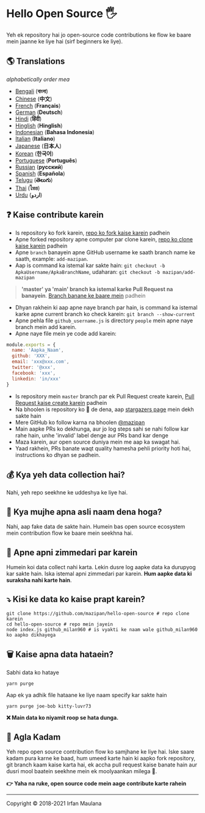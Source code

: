 # Hello Open Source 🖐️

Yeh ek repository hai jo open-source code contributions ke flow ke baare mein jaanne ke liye hai (sirf beginners ke liye).

## 🌎 Translations

_alphabetically order mea_

- [Bengali](./translations/README-BN.md) (**বাংলা**)
- [Chinese](./translations/README-CHI.md) (**中文**)
- [French](./translations/README-FR.md) (**Français**)
- [German](./translations/README-DE.md) (**Deutsch**)
- [Hindi](./translations/README-HI.md) (**हिंदी**)
- [Hinglish](./translations/README-HINGLISH.md) (**Hinglish**)
- [Indonesian](./translations/README-ID.md) (**Bahasa Indonesia**)
- [Italian](./translations/README-it.md) (**Italiano**)
- [Japanese](./translations/README-JP.md) (**日本人**)
- [Korean](./translations/README-KR.md) (**한국어**)
- [Portuguese](./translations/README-PT-BR.md) (**Português**)
- [Russian](./translations/README-RU.md) (**русский**)
- [Spanish](./translations/README-ES.md) (**Española**)
- [Telugu](./translations/README-TE.md) (**తెలుగు**)
- [Thai](./translations/README-TH.md) (**ไทย**)
- [Urdu](./translations/README-UR.md) (**اردو**)

## ❓ Kaise contribute karein

- Is repository ko fork karein, [repo ko fork kaise karein](https://help.github.com/articles/fork-a-repo/) padhein
- Apne forked repository apne computer par clone karein, [repo ko clone kaise karein](https://docs.github.com/en/github/creating-cloning-and-archiving-repositories/cloning-a-repository) padhein
- Apne `branch` banayein apne GitHub username ke saath branch name ke saath, example: `add-mazipan`.
- Aap is command ka istemal kar sakte hain: `git checkout -b ApkaUsername/ApkaBranchName`, udaharan: `git checkout -b mazipan/add-mazipan`

> **'master' ya 'main' branch ka istemal karke Pull Request na banayein**.
> [Branch banane ke baare mein](https://help.github.com/articles/creating-and-deleting-branches-within-your-repository/) padhein

- Dhyan rakhein ki aap apne naye branch par hain, is command ka istemal karke apne current branch ko check karein: `git branch --show-current`
- Apne pehla file `github_username.js` is directory `people` mein apne naye branch mein add karein.
- Apne naye file mein ye code add karein:

```js
module.exports = {
  name: 'Aapka_Naam',
  github: 'XXX',
  email: 'xxx@xxx.com',
  twitter: '@xxx',
  facebook: 'xxx',
  linkedin: 'in/xxx'
}
```

- Is repository mein `master` branch par ek Pull Request create karein, [Pull Request kaise create karein](https://help.github.com/articles/creating-a-pull-request/) padhein
- Na bhoolen is repository ko 🌟 de dena, aap [stargazers page](https://github.com/mazipan/hello-open-source/stargazers) mein dekh sakte hain
- Mere GitHub ko follow karna na bhoolen [@mazipan](https://github.com/mazipan)
- Main aapke PRs ko dekhunga, aur jo log steps sahi se nahi follow kar rahe hain, unhe 'invalid' label denge aur PRs band kar denge
- Maza karein, aur open source duniya mein me aap ka swagat hai.
- Yaad rakhein, PRs banate waqt quality hamesha pehli priority hoti hai, instructions ko dhyan se padhein.

## 💰 Kya yeh data collection hai?

Nahi, yeh repo seekhne ke uddeshya ke liye hai.

## 🥶 Kya mujhe apna asli naam dena hoga?

Nahi, aap fake data de sakte hain.
Humein bas open source ecosystem mein contribution flow ke baare mein seekhna hai.

## 🙈 Apne apni zimmedari par karein

Humein koi data collect nahi karta.
Lekin dusre log aapke data ka durupyog kar sakte hain.
Iska istemal apni zimmedari par karein.
**Hum aapke data ki suraksha nahi karte hain**.

## ⤵️ Kisi ke data ko kaise prapt karein?

```shell
git clone https://github.com/mazipan/hello-open-source # repo clone karein
cd hello-open-source # repo mein jayein
node index.js github_milan960 # is vyakti ke naam wale github_milan960 ko aapko dikhayega
```

## 🗑️ Kaise apna data hataein?

Sabhi data ko hataye

```shell
yarn purge
```

Aap ek ya adhik file hataane ke liye naam specify kar sakte hain

```shell
yarn purge joe-bob kitty-luvr73
```

**❌ Main data ko niyamit roop se hata dunga.**

## 🚶 Agla Kadam

Yeh repo open source contribution flow ko samjhane ke liye hai.
Iske saare kadam pura karne ke baad, hum umeed karte hain ki aapko fork repository, git branch kaam kaise karta hai, ek accha pull request kaise banate hain aur dusri mool baatein seekhne mein ek moolyaankan milega 🥳.

**👉 Yaha na ruke, open source code mein aage contribute karte rahein**

---

Copyright © 2018-2021 Irfan Maulana
